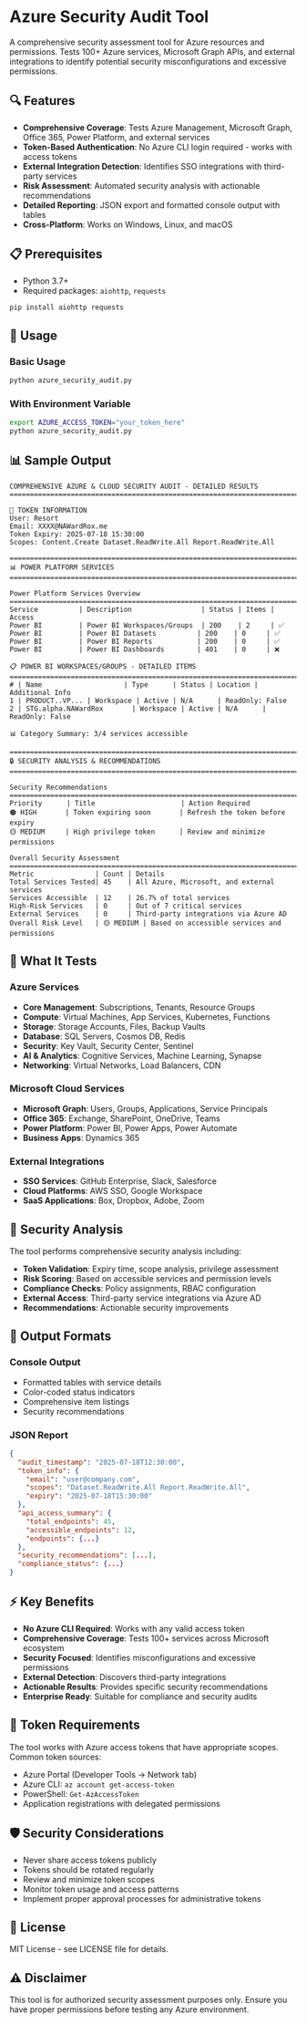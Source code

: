 # Azure Security Audit Tool

A comprehensive security assessment tool for Azure resources and permissions. Tests 100+ Azure services, Microsoft Graph APIs, and external integrations to identify potential security misconfigurations and excessive permissions.

## 🔍 Features

- **Comprehensive Coverage**: Tests Azure Management, Microsoft Graph, Office 365, Power Platform, and external services
- **Token-Based Authentication**: No Azure CLI login required - works with access tokens
- **External Integration Detection**: Identifies SSO integrations with third-party services
- **Risk Assessment**: Automated security analysis with actionable recommendations
- **Detailed Reporting**: JSON export and formatted console output with tables
- **Cross-Platform**: Works on Windows, Linux, and macOS

## 📋 Prerequisites

- Python 3.7+
- Required packages: `aiohttp`, `requests`

```bash
pip install aiohttp requests
```

## 🚀 Usage

### Basic Usage
```bash
python azure_security_audit.py
```

### With Environment Variable
```bash
export AZURE_ACCESS_TOKEN="your_token_here"
python azure_security_audit.py
```

## 📊 Sample Output

```
COMPREHENSIVE AZURE & CLOUD SECURITY AUDIT - DETAILED RESULTS
================================================================================

🔐 TOKEN INFORMATION
User: Resort
Email: XXXX@NAWardRox.me
Token Expiry: 2025-07-18 15:30:00
Scopes: Content.Create Dataset.ReadWrite.All Report.ReadWrite.All

================================================================================
📊 POWER PLATFORM SERVICES
================================================================================

Power Platform Services Overview
================================================================================
Service          | Description                 | Status | Items | Access
Power BI         | Power BI Workspaces/Groups  | 200    | 2     | ✅
Power BI         | Power BI Datasets          | 200    | 0     | ✅
Power BI         | Power BI Reports           | 200    | 0     | ✅
Power BI         | Power BI Dashboards        | 401    | 0     | ❌

📋 POWER BI WORKSPACES/GROUPS - DETAILED ITEMS
================================================================================
# | Name                    | Type      | Status | Location | Additional Info
1 | PRODUCT..VP... | Workspace | Active | N/A      | ReadOnly: False
2 | STG.alpha.NAWardRox       | Workspace | Active | N/A      | ReadOnly: False

📊 Category Summary: 3/4 services accessible

================================================================================
🔒 SECURITY ANALYSIS & RECOMMENDATIONS
================================================================================

Security Recommendations
================================================================================
Priority      | Title                     | Action Required
🟠 HIGH       | Token expiring soon       | Refresh the token before expiry
🟡 MEDIUM     | High privilege token      | Review and minimize permissions

Overall Security Assessment
================================================================================
Metric               | Count | Details
Total Services Tested| 45    | All Azure, Microsoft, and external services
Services Accessible  | 12    | 26.7% of total services
High-Risk Services   | 0     | Out of 7 critical services
External Services    | 0     | Third-party integrations via Azure AD
Overall Risk Level   | 🟡 MEDIUM | Based on accessible services and permissions
```

## 🎯 What It Tests

### Azure Services
- **Core Management**: Subscriptions, Tenants, Resource Groups
- **Compute**: Virtual Machines, App Services, Kubernetes, Functions
- **Storage**: Storage Accounts, Files, Backup Vaults
- **Database**: SQL Servers, Cosmos DB, Redis
- **Security**: Key Vault, Security Center, Sentinel
- **AI & Analytics**: Cognitive Services, Machine Learning, Synapse
- **Networking**: Virtual Networks, Load Balancers, CDN

### Microsoft Cloud Services
- **Microsoft Graph**: Users, Groups, Applications, Service Principals
- **Office 365**: Exchange, SharePoint, OneDrive, Teams
- **Power Platform**: Power BI, Power Apps, Power Automate
- **Business Apps**: Dynamics 365

### External Integrations
- **SSO Services**: GitHub Enterprise, Slack, Salesforce
- **Cloud Platforms**: AWS SSO, Google Workspace
- **SaaS Applications**: Box, Dropbox, Adobe, Zoom

## 🔐 Security Analysis

The tool performs comprehensive security analysis including:

- **Token Validation**: Expiry time, scope analysis, privilege assessment
- **Risk Scoring**: Based on accessible services and permission levels
- **Compliance Checks**: Policy assignments, RBAC configuration
- **External Access**: Third-party service integrations via Azure AD
- **Recommendations**: Actionable security improvements

## 📄 Output Formats

### Console Output
- Formatted tables with service details
- Color-coded status indicators
- Comprehensive item listings
- Security recommendations

### JSON Report
```json
{
  "audit_timestamp": "2025-07-18T12:30:00",
  "token_info": {
    "email": "user@company.com",
    "scopes": "Dataset.ReadWrite.All Report.ReadWrite.All",
    "expiry": "2025-07-18T15:30:00"
  },
  "api_access_summary": {
    "total_endpoints": 45,
    "accessible_endpoints": 12,
    "endpoints": {...}
  },
  "security_recommendations": [...],
  "compliance_status": {...}
}
```

## ⚡ Key Benefits

- **No Azure CLI Required**: Works with any valid access token
- **Comprehensive Coverage**: Tests 100+ services across Microsoft ecosystem
- **Security Focused**: Identifies misconfigurations and excessive permissions
- **External Detection**: Discovers third-party integrations
- **Actionable Results**: Provides specific security recommendations
- **Enterprise Ready**: Suitable for compliance and security audits

## 🔧 Token Requirements

The tool works with Azure access tokens that have appropriate scopes. Common token sources:
- Azure Portal (Developer Tools → Network tab)
- Azure CLI: `az account get-access-token`
- PowerShell: `Get-AzAccessToken`
- Application registrations with delegated permissions

## 🛡️ Security Considerations

- Never share access tokens publicly
- Tokens should be rotated regularly
- Review and minimize token scopes
- Monitor token usage and access patterns
- Implement proper approval processes for administrative tokens

## 📝 License

MIT License - see LICENSE file for details.

## ⚠️ Disclaimer

This tool is for authorized security assessment purposes only. Ensure you have proper permissions before testing any Azure environment.